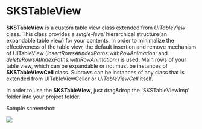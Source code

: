 SKSTableView
============

**SKSTableView** is a custom table view class extended from _UITableView_ class. This class provides a *single-level* hierarchical structure(an expandable table view) for your contents. In order to minimalize the effectiveness of the table view, the default insertion and remove mechanism of UITableView (_insertRowsAtIndexPaths:withRowAnimation:_ and _deleteRowsAtIndexPaths:withRowAnimation:_) is used. Main rows of your table view, which can be expandable or not must be instances of **SKSTableViewCell** class. Subrows can be instances of any class that is extended from UITableViewCellor or _UITableViewCell_ itself.

In order to use the **SKSTableView**, just drag&drop the 'SKSTableViewImp' folder into your project folder.

Sample screenshot:

![](https://raw2.github.com/sakkaras/SKSTableView/master/screenshot.PNG)

